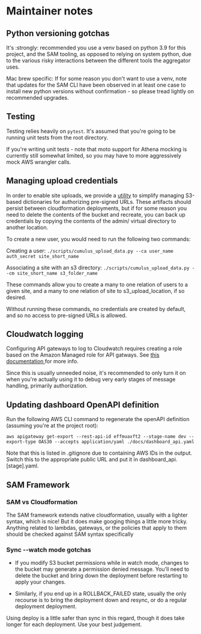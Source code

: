 # Maintainer notes

## Python versioning gotchas

It's :strongly: recommended you use a venv based on python 3.9 for this project, and the SAM tooling, as opposed to relying on system python, due to the various risky interactions between the different tools the aggregator uses.

Mac brew specific: If for some reason you don't want to use a venv, note that updates for the SAM CLI have been observed in at least one case to install new python versions without confirmation - so please tread lightly on recommended upgrades.

## Testing

Testing relies heavily on `pytest`. It's assumed that you're going to be running unit tests from the root directory.

If you're writing unit tests - note that moto support for Athena mocking is currently still somewhat limited, so you may have to more aggressively mock AWS wrangler calls.

## Managing upload credentials

In order to enable site uploads, we provide a [utility](../scripts/credential_management.py) to simplify managing S3-based dictionaries for authorizing pre-signed URLs. These artifacts should persist between cloudformation deployments, but if for some reason you need to delete the contents of the bucket and recreate, you can back up credentials by copying the contents of the admin/ virtual directory to another location.

To create a new user, you would need to run the following two commands:

Creating a user:
`./scripts/cumulus_upload_data.py --ca user_name auth_secret site_short_name`

Associating a site with an s3 directory:
`./scripts/cumulus_upload_data.py --cm site_short_name s3_folder_name`

These commands allow you to create a many to one relation of users to a given site, and a many to one relation of site to s3_upload_location, if so desired.

Without running these commands, no credentials are created by default, and so no access to pre-signed URLs is allowed.

## Cloudwatch logging

Configuring API gateways to log to Cloudwatch requires creating a role based on the Amazon 
Managed role for API gatways. See [this documentation ](https://aws.amazon.com/premiumsupport/knowledge-center/api-gateway-cloudwatch-logs/) for more info.

Since this is usually unneeded noise, it's recommended to only turn it on when you're 
actually using it to debug very early stages of message handling, primarily authorization.

## Updating dashboard OpenAPI definition

Run the following AWS CLI command to regenerate the openAPI definition (assuming you're at the project root):

`aws apigateway get-export --rest-api-id effmuaxft2 --stage-name dev --export-type OAS30 --accepts application/yaml ./docs/dashboard_api.yaml`

Note that this is listed in .gitignore due to containing AWS IDs in the output. Switch this to the appropriate public URL and put it in dashboard_api.[stage].yaml.

## SAM Framework

### SAM vs Cloudformation

The SAM framework extends native cloudformation, usually with a lighter syntax, which is nice! But it does make googing things a little more tricky. Anything related to lambdas, gateways, or the policies that apply to them should be checked against SAM syntax specifically

### Sync --watch mode gotchas

- If you modify S3 bucket permissions while in watch mode, changes to the bucket may generate a permission denied message. You'll need to delete the bucket and bring down the deployment before restarting to apply your changes.

- Similarly, if you end up in a ROLLBACK_FAILED state, usually the only recourse is to bring the deployment down and resync, or do a regular deployment deployment.

Using deploy is a little safer than sync in this regard, though it does take longer for each deployment. Use your best judgement.
